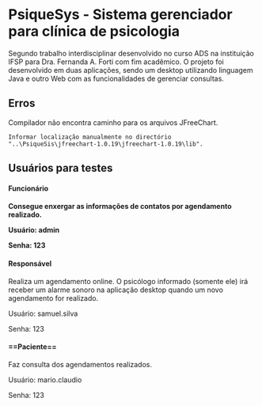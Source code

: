 <h1>PsiqueSys - Sistema gerenciador para clínica de psicologia</h1>
<p>Segundo trabalho interdisciplinar desenvolvido no curso ADS na instituição IFSP para Dra. Fernanda A. Forti com fim acadêmico. O projeto foi desenvolvido em duas aplicações, sendo um desktop utilizando linguagem Java e outro Web com as funcionalidades de gerenciar consultas.</p>
<h2>Erros</h2>
<p>Compilador não encontra caminho para os arquivos JFreeChart.</p>
<code>Informar localização manualmente no directório "..\PsiqueSis\jfreechart-1.0.19\jfreechart-1.0.19\lib".</code>
<h2>Usuários para testes</h2>
<h4>Funcionário<h4>
<p>Consegue enxergar as informações de contatos por agendamento realizado.</p>
<p>Usuário: admin</p> 
<p>Senha: 123</p>

<h4>Responsável</h4>
<p>Realiza um agendamento online. O psicólogo informado (somente ele) irá receber um alarme sonoro na aplicação desktop quando um novo agendamento for realizado.</p>
<p>Usuário: samuel.silva</p>
<p>Senha: 123</p>

<h4>==Paciente==</h4>
<p>Faz consulta dos agendamentos realizados.</p>
<p>Usuário: mario.claudio</p>
<p>Senha: 123</p>
